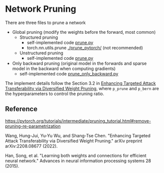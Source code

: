 # Network Pruning


There are three files to prune a network

- Global pruning (modify the weights before the forward, most common)
  - Structured pruning
    - self-implemented code [prune.py](prune.py)
    - torch.nn.utils.prune [./prune_pytorch/](./prune_pytorch/) (not recommended)
  - Unstructured pruning
    - self-implemented code [prune.py](prune.py)
- Only backward pruning (original model in the forwards and sparse model in the backward when computing gradients)
  - self-implemented code [prune_only_backward.py](prune_only_backward.py)


The implement details follow the Section 3.2 in [Enhancing Targeted Attack Transferability via Diversified Weight Pruning](https://arxiv.org/abs/2208.08677), where `p_prune` and `p_bern` are the hyperparameters to control the pruning ratio.

## Reference

https://pytorch.org/tutorials/intermediate/pruning_tutorial.html#remove-pruning-re-parametrization

Wang, Hung-Jui, Yu-Yu Wu, and Shang-Tse Chen. "Enhancing Targeted Attack Transferability via Diversified Weight Pruning." arXiv preprint arXiv:2208.08677 (2022).

Han, Song, et al. "Learning both weights and connections for efficient neural network." Advances in neural information processing systems 28 (2015).
